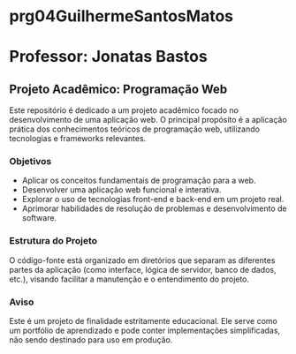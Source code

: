 ﻿# prg04GuilhermeSantosMatos

 # Professor: Jonatas Bastos

## Projeto Acadêmico: Programação Web

Este repositório é dedicado a um projeto acadêmico focado no desenvolvimento de uma aplicação web. O principal propósito é a aplicação prática dos conhecimentos teóricos de programação web, utilizando tecnologias e frameworks relevantes.

### Objetivos

*   Aplicar os conceitos fundamentais de programação para a web.
*   Desenvolver uma aplicação web funcional e interativa.
*   Explorar o uso de tecnologias front-end e back-end em um projeto real.
*   Aprimorar habilidades de resolução de problemas e desenvolvimento de software.

### Estrutura do Projeto

O código-fonte está organizado em diretórios que separam as diferentes partes da aplicação (como interface, lógica de servidor, banco de dados, etc.), visando facilitar a manutenção e o entendimento do projeto.

### Aviso

Este é um projeto de finalidade estritamente educacional. Ele serve como um portfólio de aprendizado e pode conter implementações simplificadas, não sendo destinado para uso em produção.

